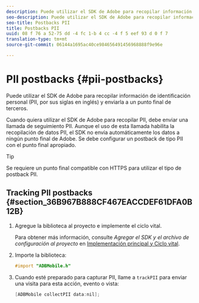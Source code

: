 ```yaml
---
description: Puede utilizar el SDK de Adobe para recopilar información de identificación personal (PII, por sus siglas en inglés) y enviarla a un punto final de terceros.
seo-description: Puede utilizar el SDK de Adobe para recopilar información de identificación personal (PII, por sus siglas en inglés) y enviarla a un punto final de terceros.
seo-title: Postbacks PII
title: Postbacks PII
uuid: 08 f 76 a 52-75 dd -4 fc 1-b 4 cc -4 f 5 eef 93 d 0 f 7
translation-type: tm+mt
source-git-commit: 06144a1695ac40ce984656491456968888f9e96e

---
```



# PII postbacks {#pii-postbacks}

Puede utilizar el SDK de Adobe para recopilar información de identificación personal (PII, por sus siglas en inglés) y enviarla a un punto final de terceros.

Cuando quiera utilizar el SDK de Adobe para recopilar PII, debe enviar una llamada de seguimiento PII. Aunque el uso de esta llamada habilita la recopilación de datos PII, el SDK no envía automáticamente los datos a ningún punto final de Adobe. Se debe configurar un postback de tipo PII con el punto final apropiado.

>[!TIP]
>
>Se requiere un punto final compatible con HTTPS para utilizar el tipo de postback PII.

## Tracking PII postbacks {#section_36B967B888CF467EACCDEF61DFA0B12B}

1. Agregue la biblioteca al proyecto e implemente el ciclo vital.

   Para obtener más información, consulte *Agregar el SDK y el archivo de configuración al proyecto* en [Implementación principal y Ciclo vital](/help/ios/getting-started/dev-qs.md).
1. Importe la biblioteca:

   ```objective-c
   #import "ADBMobile.h"
   ```

1. Cuando esté preparado para capturar PII, llame a `trackPII` para enviar una visita para esta acción, evento o vista:

   ```objective-c
   [ADBMobile collectPII data:nil];
   ```

